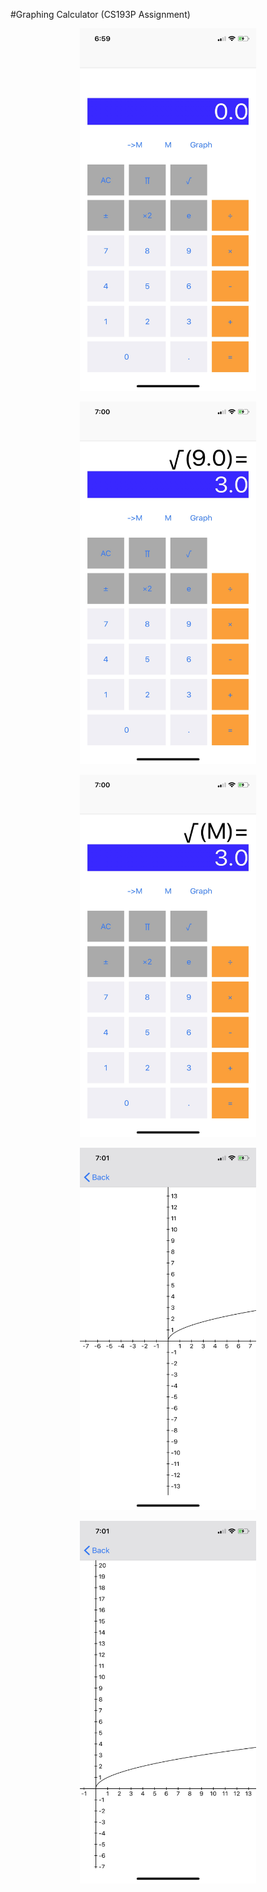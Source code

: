 #Graphing Calculator (CS193P Assignment)















<p align="center">
  <img width="281.25" height="580" src="https://github.com/mahkeeoh/calculator/blob/master/Calcuator/Assets.xcassets/fullsizeoutput_110.imageset/fullsizeoutput_110.jpeg">
</p>

<p align="center">
  <img width="281.25" height="580" src="https://github.com/mahkeeoh/calculator/blob/master/Calcuator/Assets.xcassets/fullsizeoutput_111.imageset/fullsizeoutput_111.jpeg">
</p>

<p align="center">
  <img width="281.25" height="580" src="https://github.com/mahkeeoh/calculator/blob/master/Calcuator/Assets.xcassets/fullsizeoutput_112.imageset/fullsizeoutput_112.jpeg">
</p>

<p align="center">
  <img width="281.25" height="580" src="https://github.com/mahkeeoh/calculator/blob/master/Calcuator/Assets.xcassets/fullsizeoutput_113.imageset/fullsizeoutput_113.jpeg">
</p>

<p align="center">
  <img width="281.25" height="580" src="https://github.com/mahkeeoh/calculator/blob/master/Calcuator/Assets.xcassets/fullsizeoutput_116.imageset/fullsizeoutput_116.jpeg">
</p>
